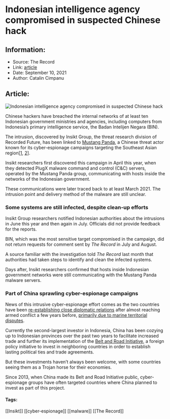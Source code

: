 # Indonesian intelligence agency compromised in suspected Chinese hack
### 

## Information:
+ Source: The Record
+ Link: [article](https://therecord.media/indonesian-intelligence-agency-compromised-in-suspected-chinese-hack/)
+ Date: September 10, 2021
+ Author: Catalin Cimpanu


## Article:
![Indonesian intelligence agency compromised in suspected Chinese hack](https://therecord.media/wp-content/uploads/2021/09/Indonesia.png)

Chinese hackers have breached the internal networks of at least ten Indonesian government ministries and agencies, including computers from Indonesia’s primary intelligence service, the Badan Intelijen Negara (BIN).


The intrusion, discovered by Insikt Group, the threat research division of Recorded Future, has been linked to [Mustang Panda](https://malpedia.caad.fkie.fraunhofer.de/actor/mustang_panda), a Chinese threat actor known for its cyber-espionage campaigns targeting the Southeast Asian region[[1](https://therecord.media/backdoor-malware-found-on-the-myanmar-presidents-website-again/), [2](https://therecord.media/chinese-cyberspies-go-after-telco-providers-5g-secrets/)].


Insikt researchers first discovered this campaign in April this year, when they detected PlugX malware command and control (C&C) servers, operated by the Mustang Panda group, communicating with hosts inside the networks of the Indonesian government.


These communications were later traced back to at least March 2021. The intrusion point and delivery method of the malware are still unclear.


### Some systems are still infected, despite clean-up efforts


Insikt Group researchers notified Indonesian authorities about the intrusions in June this year and then again in July. Officials did not provide feedback for the reports.


BIN, which was the most sensitive target compromised in the campaign, did not return requests for comment sent by *The Record* in July and August.


A source familiar with the investigation told *The Record* last month that authorities had taken steps to identify and clean the infected systems.


Days after, Insikt researchers confirmed that hosts inside Indonesian government networks were still communicating with the Mustang Panda malware servers.


### Part of China sprawling cyber-espionage campaigns


News of this intrusive cyber-espionage effort comes as the two countries have been [re-establishing close diplomatic relations](https://foreignpolicy.com/2021/06/07/indonesia-china-jokowi-natuna-sea-military-bri-cooperation-biden-united-states/) after almost reaching armed conflict a few years before, [primarily due to marine territorial disputes](https://cejiss.org/indonesia-military-power-under-the-increasing-threat-of-conflict-in-the-south-china-sea).


Currently the second-largest investor in Indonesia, China has been cozying up to Indonesian provinces over the past two years to facilitate increased trade and further its implementation of the [Belt and Road Initiative](https://en.wikipedia.org/wiki/Belt_and_Road_Initiative), a foreign policy initiative to invest in neighboring countries in order to establish lasting political ties and trade agreements.


But these investments haven’t always been welcome, with some countries seeing them as a Trojan horse for their economies.


Since 2013, when China made its Belt and Road Initiative public, cyber-espionage groups have often targeted countries where China planned to invest as part of this project.





#### Tags:
[[Insikt]] [[cyber-espionage]] [[malware]] [[The Record]]
